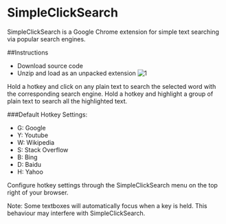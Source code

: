 SimpleClickSearch
=================

SimpleClickSearch is a Google Chrome extension for simple text searching via popular search engines.

##Instructions
* Download source code
* Unzip and load as an unpacked extension
![1](https://cloud.githubusercontent.com/assets/5790854/7221506/66082836-e6bb-11e4-8534-3cc708a5e26d.png)

Hold a hotkey and click on any plain text to search the selected word with the corresponding search engine. Hold a hotkey and highlight a group of plain text to search all the highlighted text.

###Default Hotkey Settings:

* G: Google
* Y: Youtube
* W: Wikipedia
* S: Stack Overflow
* B: Bing
* D: Baidu
* H: Yahoo

Configure hotkey settings through the SimpleClickSearch menu on the top right of your browser.

Note: Some textboxes will automatically focus when a key is held. This behaviour may interfere with SimpleClickSearch.
